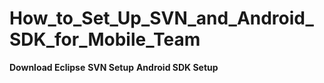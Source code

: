 How\_to\_Set\_Up\_SVN\_and\_Android\_SDK\_for\_Mobile\_Team
===========================================================

**Download Eclipse** **SVN Setup** **Android SDK Setup**
